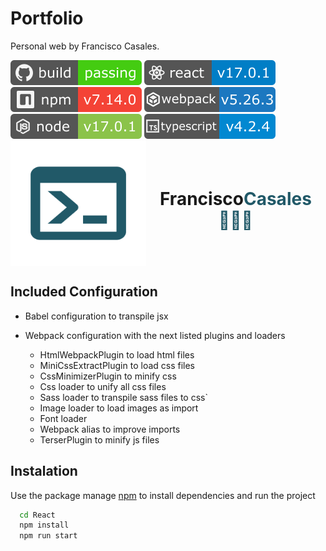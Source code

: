 # Portfolio

Personal web by Francisco Casales.

<div class="badges">
    <a href="https://github.com/FranciscoCasales/FranciscoCasales.github.io"><img src="./assets/images/badge_github.svg" alt="build status"></a>
    <a href="https://github.com/facebook/react"><img src="./assets/images/badge_react.svg" alt="coverage"></a>
    <a href="https://www.npmjs.com/"><img src="./assets/images/badge_npm.svg" alt="npm version"></a>
    <a href="https://webpack.js.org/"><img src="./assets/images/badge_webpack.svg" alt="bundle size"></a>
    <a href="https://nodejs.org/es/"><img src="./assets/images/badge_node.svg" alt="npm downloads"></a>
    <a href="https://github.com/paypal/react-paypal-js/blob/main/LICENSE"><img src="./assets/images/badge_typescript.svg" alt="apache license"></a>
</div>

<div align="center" style="display: flex; align-items: center">
  <img src="./React/src/assets/images/console-icon-pwa.svg" width="230" height="200" /> <h1>Francisco<strong style="color: #215968;">Casales 👨🏽‍💻</strong></h1>
</div>

## Included Configuration

- Babel configuration to transpile jsx

- Webpack configuration with the next listed plugins and loaders

  - HtmlWebpackPlugin to load html files
  - MiniCssExtractPlugin to load css files
  - CssMinimizerPlugin to minify css
  - Css loader to unify all css files
  - Sass loader to transpile sass files to css`
  - Image loader to load images as import
  - Font loader
  - Webpack alias to improve imports
  - TerserPlugin to minify js files

## Instalation

Use the package manage [npm](https://docs.npmjs.com/cli/v7/configuring-npm/install) to install dependencies and run the project

```bash
  cd React
  npm install
  npm run start
```
